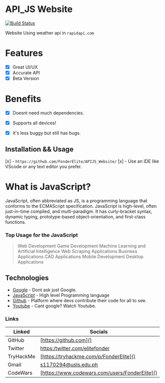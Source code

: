 # API_JS Website
[![Build Status](https://travis-ci.org/joemccann/dillinger.svg?branch=master)]()

Website Using weather api in ```rapidapi.com```

# Features
 - [x] Great UI/UX
 - [x] Accurate API
 - [x] Beta Version

# Benefits
- [x] Doesnt need much dependencies.
- [x]  Supports all devices!
- [x]  It's less buggy but still has bugs.


## Installation && Usage
[x] - ```https://github.com/FonderElite/APIJS_Website/```
[x] - Use an IDE like VScode or any text editor you prefer. 

# What is JavaScript?
JavaScript, often abbreviated as JS, is a programming language that conforms to the ECMAScript specification. JavaScript is high-level, often just-in-time compiled, and multi-paradigm. It has curly-bracket syntax, dynamic typing, prototype-based object-orientation, and first-class functions.

### Top Usage for the  JavaScript
> Web Development
> Game Development
> Machine Learning and Artificial Intelligence
> Web Scraping Applications
> Business Applications
> CAD Applications
> Mobile Development
> Desktop Applications


## Technologies

* [Google]() - Dont ask just Google.
* [JavaScript]() - High level Programming language
* [Github]() - Platform where devs contribute their code for all to see.
* [Youtube]() - Cant google? Watch Youtube.
### Links
| Linked | Socials|
| ------ | ------ |
| GitHub | [https://github.com]() |
| Twitter | [https:/twitter.com/elitefonder]() |
| TryHackMe | [https://tryhackme.com/p/FonderElite]() |
| Gmail | [s1170294@usls.edu.ph]() |
| CodeWars | [https://www.codewars.com/users/FonderElite]() |
